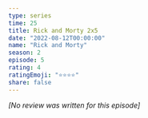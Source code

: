 ```yaml
---
type: series
time: 25
title: Rick and Morty 2x5
date: "2022-08-12T00:00:00"
name: "Rick and Morty"
season: 2
episode: 5
rating: 4
ratingEmoji: "⭐️⭐️⭐️⭐️"
share: false
---
```


_[No review was written for this episode]_
